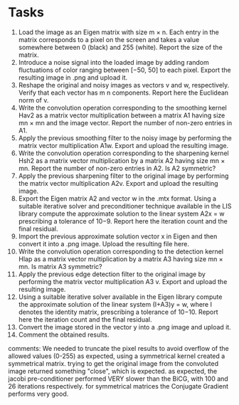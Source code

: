 # Tasks

1. Load the image as an Eigen matrix with size m × n. Each entry in the matrix corresponds to a pixel on the screen and takes a value somewhere between 0 (black) and 255 (white). Report the size of the matrix.
2. Introduce a noise signal into the loaded image by adding random fluctuations of color ranging between [−50, 50] to each pixel. Export the resulting image in .png and upload it.
3. Reshape the original and noisy images as vectors v and w, respectively. Verify that each vector has m n components. Report here the Euclidean norm of v.
4. Write the convolution operation corresponding to the smoothing kernel Hav2 as a matrix vector multiplication between a matrix A1 having size mn × mn and the image vector. Report the number of non-zero entries in A1.
5. Apply the previous smoothing filter to the noisy image by performing the matrix vector multiplication A1w. Export and upload the resulting image.
6. Write the convolution operation corresponding to the sharpening kernel Hsh2 as a matrix vector multiplication by a matrix A2 having size mn × mn. Report the number of non-zero entries in A2. Is A2 symmetric?
7. Apply the previous sharpening filter to the original image by performing the matrix vector multiplication A2v. Export and upload the resulting image.
8. Export the Eigen matrix A2 and vector w in the .mtx format. Using a suitable iterative solver and preconditioner technique available in the LIS library compute the approximate solution to the linear system A2x = w prescribing a tolerance of 10−9. Report here the iteration count and the final residual.
9. Import the previous approximate solution vector x in Eigen and then convert it into a .png image. Upload the resulting file here.
10. Write the convolution operation corresponding to the detection kernel Hlap as a matrix vector multiplication by a matrix A3 having size mn × mn. Is matrix A3 symmetric?
11. Apply the previous edge detection filter to the original image by performing the matrix vector multiplication A3 v. Export and upload the resulting image.
12. Using a suitable iterative solver available in the Eigen library compute the approximate solution of the linear system (I+A3)y = w, where I denotes the identity matrix, prescribing a tolerance of 10−10. Report here the iteration count and the final residual.
13. Convert the image stored in the vector y into a .png image and upload it.
14. Comment the obtained results.

comments:
We needed to truncate the pixel results to avoid overflow of the allowed values (0-255)
as expected, using a symmetrical kernel created a symmetrical matrix.
trying to get the original image from the convoluted image returned something "close", which is expected.
as expected, the jacobi pre-conditioner performed VERY slower than the BiCG, with 100 and 26 iterations respectively.
for symmetrical matrices the Conjugate Gradient performs very good.